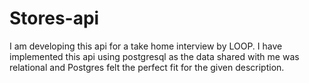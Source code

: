 # Stores-api
I am developing this api for a take home interview by LOOP. I have implemented this api using postgresql as the data shared with me was relational and Postgres felt the perfect fit for the given description. 
